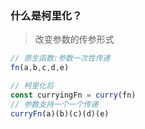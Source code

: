 ### 什么是柯里化？
> 改变参数的传参形式
```js
// 原生函数:参数一次性传递
fn(a,b,c,d,e)

// 柯里化后
const curryingFn = curry(fn)
// 参数支持一个一个传递
curryFn(a)(b)(c)(d)(e)
```




